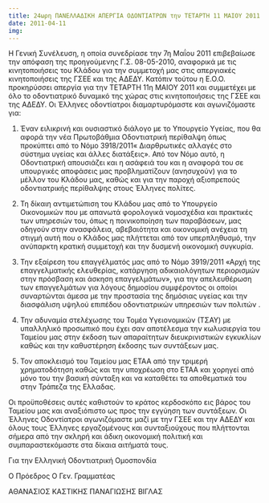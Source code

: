 ```yaml
---
title: 24ωρη ΠΑΝΕΛΛΑΔΙΚΗ ΑΠΕΡΓΙΑ ΟΔΟΝΤΙΑΤΡΩΝ την ΤΕΤΑΡΤΗ 11 ΜΑΙΟΥ 2011
date: 2011-04-11
img: 
---
```

Η Γενική Συνέλευση, η οποία συνεδρίασε την 7η Μαΐου 2011 επιβεβαίωσε την απόφαση της προηγούμενης Γ.Σ. 08-05-2010, αναφορικά με τις κινητοποιήσεις του Κλάδου για την συμμετοχή μας στις απεργιακές κινητοποιήσεις της ΓΣΕΕ και της ΑΔΕΔΥ. Κατόπιν τούτου η Ε.Ο.Ο. προκηρύσσει απεργία για την ΤΕΤΑΡΤΗ 11η ΜΑΙΟΥ 2011 και συμμετέχει με όλο το οδοντιατρικό δυναμικό της χώρας στις κινητοποιήσεις της ΓΣΕΕ και της ΑΔΕΔΥ. Οι Έλληνες οδοντίατροι διαμαρτυρόμαστε και αγωνιζόμαστε για:

1. Έναν ειλικρινή και ουσιαστικό διάλογο με το Υπουργείο Υγείας, που θα αφορά την νέα Πρωτοβάθμια Οδοντιατρική περίθαλψη όπως προκύπτει από το Νόμο 3918/2011« Διαρθρωτικές αλλαγές στο σύστημα υγείας και άλλες διατάξεις».
Από τον Νόμο αυτό, η Οδοντιατρική απουσιάζει και η ασάφειά του και η αναφορά του σε υπουργικές αποφάσεις μας προβληματίζουν (ανησυχούν) για το μέλλον του Κλάδου μας, καθώς και για την παροχή αξιοπρεπούς οδοντιατρικής περίθαλψης στους Έλληνες πολίτες.

2. Τη δίκαιη αντιμετώπιση του Κλάδου μας από το Υπουργείο Οικονομικών που με απανωτά φορολογικά νομοσχέδια και πρακτικές των υπηρεσιών του, όπως η ποινικοποίηση των παραβάσεων, μας οδηγούν στην ανασφάλεια, αβεβαιότητα και οικονομική ανέχεια τη στιγμή αυτή που ο Κλάδος μας πλήττεται από τον υπερπληθυσμό, την ανύπαρκτη κρατική συμμετοχή και την δυσμενή οικονομική συγκυρία.

3. Την εξαίρεση του επαγγέλματός μας από το Νόμο 3919/2011 «Αρχή της επαγγελματικής ελευθερίας, κατάργηση αδικαιολόγητων περιορισμών στην πρόσβαση και άσκηση επαγγελμάτων», για την απελευθέρωση των επαγγελμάτων για λόγους δημοσίου συμφέροντος οι οποίοι συναρτώνται άμεσα με την προστασία της δημόσιας υγείας και την διασφάλιση υψηλού επιπέδου οδοντιατρικών υπηρεσιών των πολιτών .

4. Την αδυναμία στελέχωσης του Τομέα Υγειονομικών (ΤΣΑΥ) με υπαλληλικό προσωπικό που έχει σαν αποτέλεσμα την κωλυσιεργία του Ταμείου μας στην έκδοση των απαραίτητων διευκρινιστικών εγκυκλίων καθώς και την καθυστέρηση έκδοσης των συντάξεων μας.

5. Τον αποκλεισμό του Ταμείου μας ΕΤΑΑ από την τριμερή χρηματοδότηση καθώς και την υποχρέωση στο ΕΤΑΑ και χορηγεί από μόνο του την βασική σύνταξη και να καταθέτει τα αποθεματικά του στην Τράπεζα της Ελλαδας.

Οι προϋποθέσεις αυτές καθιστούν το κράτος κερδοσκόπο εις βάρος του Ταμείου μας και αναξιόπιστο ως προς την εγγύηση των συντάξεων. Οι Έλληνες Οδοντίατροι αγωνιζόμαστε μαζί με την ΓΣΕΕ και την ΑΔΕΔΥ και όλους τους Έλληνες εργαζομένους και συνταξιούχους που πλήττονται σήμερα από την σκληρή και άδικη οικονομική πολιτική και συμπαραστεκόμαστε στα δίκαια αιτήματά τους.

Για την Ελληνική Οδοντιατρική Ομοσπονδία

Ο Πρόεδρος                                          Ο Γεν. Γραμματέας

 ΑΘΑΝΑΣΙΟΣ ΚΑΣΤΙΚΗΣ                                 ΠΑΝΑΓΙΩΣΗΣ ΒΙΓΛΑΣ